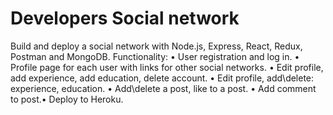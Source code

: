 # Developers Social network
Build and deploy a social network with Node.js, Express, React, Redux, Postman and MongoDB.
Functionality:
 • User registration and log in.
 • Profile page for each user with links for other social networks.
 • Edit profile, add experience, add education, delete account.
 • Edit profile, add\delete: experience, education.
 • Add\delete a post, like to a post.
 • Add comment to post.• Deploy to Heroku.
